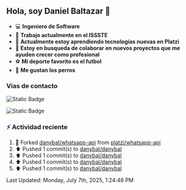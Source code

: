 ## Hola, soy Daniel Baltazar 👋

- 💻 **Ingeniero de Software**
- 🔭 **Trabajo actualmente en el ISSSTE**
- 🌱 **Actualmente estoy aprendiendo tecnologías nuevas en Platzi**
- 👯 **Estoy en busqueda de colaborar en nuevos proyectos que me ayuden crecer como profesional**
- ⚽ **Mi deporte favorito es el futbol**
- 🐶 **Me gustan los perros**

### Vias de contacto
![Static Badge](https://img.shields.io/badge/Perfil-https%3A%2F%2Fdanybal.github.io%2F-blue)

![Static Badge](https://img.shields.io/badge/Correo%20electr%C3%B3nico%20%F0%9F%93%AB-rbleinad%40gmail.com-yellow)

### :zap: Actividad reciente
<!--RECENT_ACTIVITY:start-->
1. 🔱 Forked [danybal/whatsapp-api](https://github.com/danybal/whatsapp-api) from [platzi/whatsapp-api](https://github.com/platzi/whatsapp-api)<br>
2. ⬆️ Pushed 1 commit(s) to [danybal/danybal](https://github.com/danybal/danybal)<br>
3. ⬆️ Pushed 1 commit(s) to [danybal/danybal](https://github.com/danybal/danybal)<br>
4. ⬆️ Pushed 1 commit(s) to [danybal/danybal](https://github.com/danybal/danybal)<br>
5. ⬆️ Pushed 1 commit(s) to [danybal/danybal](https://github.com/danybal/danybal)<br>
<!--RECENT_ACTIVITY:end-->
<!--RECENT_ACTIVITY:last_update-->
Last Updated: Monday, July 7th, 2025, 1:24:46 PM
<!--RECENT_ACTIVITY:last_update_end-->
